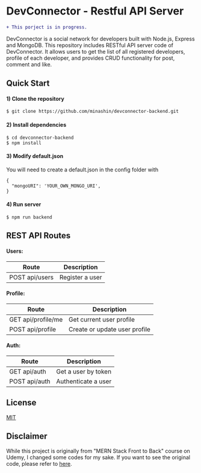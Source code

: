 # DevConnector - Restful API Server

```diff
+ This porject is in progress.
```

DevConnector is a social network for developers built with Node.js, Express and MongoDB. This repository includes RESTful API server code of DevConnector. It allows users to get the list of all registered developers, profile of each developer, and provides CRUD functionality for post, comment and like.

## Quick Start

#### 1) Clone the repository

```
$ git clone https://github.com/minashin/devconnector-backend.git
```

#### 2) Install dependencies

```
$ cd devconnector-backend
$ npm install
```

#### 3) Modify default.json

You will need to create a default.json in the config folder with

```
{
  "mongoURI": 'YOUR_OWN_MONGO_URI',
}
```

#### 4) Run server

```
$ npm run backend
```

## REST API Routes

#### Users:

| Route          | Description     |
| -------------- | --------------- |
| POST api/users | Register a user |

#### Profile:

| Route              | Description                   |
| ------------------ | ----------------------------- |
| GET api/profile/me | Get current user profile      |
| POST api/profile   | Create or update user profile |

#### Auth:

| Route         | Description         |
| ------------- | ------------------- |
| GET api/auth  | Get a user by token |
| POST api/auth | Authenticate a user |

## License

[MIT](https://choosealicense.com/licenses/mit/)

## Disclaimer

While this project is originally from "MERN Stack Front to Back" course on Udemy, I changed some codes for my sake. If you want to see the original code, please refer to [here](https://github.com/bradtraversy/devconnector_2.0/tree/originalcoursecode).
